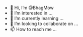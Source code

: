 - 👋 Hi, I’m @BhagMow
- 👀 I’m interested in ...
- 🌱 I’m currently learning ...
- 💞️ I’m looking to collaborate on ...
- 📫 How to reach me ...

<!---
BhagMow/BhagMow is a ✨ special ✨ repository because its `README.md` (this file) appears on your GitHub profile.
You can click the Preview link to take a look at your changes.
--->
